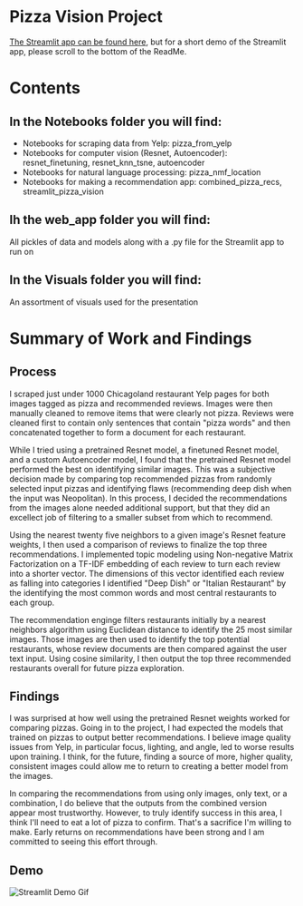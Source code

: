 # Pizza Vision Project

[The Streamlit app can be found here](https://share.streamlit.io/ejfeldman7/pizza_vision/main/web_app/pizza_vision.py), but for a short demo of the Streamlit app, please scroll to the bottom of the ReadMe.

# Contents

## In the Notebooks folder you will find:  
- Notebooks for scraping data from Yelp: pizza_from_yelp  
- Notebooks for computer vision (Resnet, Autoencoder): resnet_finetuning, resnet_knn_tsne, autoencoder  
- Notebooks for natural language processing: pizza_nmf_location  
- Notebooks for making a recommendation app: combined_pizza_recs, streamlit_pizza_vision  

## Ih the web_app folder you will find:
All pickles of data and models along with a .py file for the Streamlit app to run on

## In the Visuals folder you will find:  

An assortment of visuals used for the presentation

# Summary of Work and Findings  

## Process

I scraped just under 1000 Chicagoland restaurant Yelp pages for both images tagged as pizza and recommended reviews. Images were then manually cleaned to remove items that were clearly not pizza. Reviews were cleaned first to contain only sentences that contain "pizza words" and then concatenated together to form a document for each restaurant. 

While I tried using a pretrained Resnet model, a finetuned Resnet model, and a custom Autoencoder model, I found that the pretrained Resnet model performed the best on identifying similar images. This was a subjective decision made by comparing top recommended pizzas from randomly selected input pizzas and identifying flaws (recommending deep dish when the input was Neopolitan). In this process, I decided the recommendations from the images alone needed additional support, but that they did an excellect job of filtering to a smaller subset from which to recommend.

Using the nearest twenty five neighbors to a given image's Resnet feature weights, I then used a comparison of reviews to finalize the top three recommendations. I implemented topic modeling using Non-negative Matrix Factorization on a TF-IDF embedding of each review to turn each review into a shorter vector. The dimensions of this vector identified each review as falling into categories I identified "Deep Dish" or "Italian Restaurant" by the identifying the most common words and most central restaurants to each group.

The recommendation enginge filters restaurants initially by a nearest neighbors algorithm using Euclidean distance to identify the 25 most similar images. Those images are then used to identify the top potential restaurants, whose review documents are then compared against the user text input. Using cosine similarity, I then output the top three recommended restaurants overall for future pizza exploration.

## Findings

I was surprised at how well using the pretrained Resnet weights worked for comparing pizzas. Going in to the project, I had expected the models that trained on pizzas to output better recommendations. I believe image quality issues from Yelp, in particular focus, lighting, and angle, led to worse results upon training. I think, for the future, finding a source of more, higher quality, consistent images could allow me to return to creating a better model from the images. 

In comparing the recommendations from using only images, only text, or a combination, I do believe that the outputs from the combined version appear most trustworthy. However, to truly identify success in this area, I think I'll need to eat a lot of pizza to confirm. That's a sacrifice I'm willing to make. Early returns on recommendations have been strong and I am committed to seeing this effort through.

## Demo

![Streamlit Demo Gif](https://github.com/ejfeldman7/pizza_vision/blob/main/Visuals/app_demo_2.gif)


